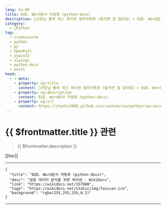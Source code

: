 ```yaml
---
lang: ko-KR
title: 02D. Word문서 자동화 (python-docx) 
description: 🐍사장님 몰래 하는 파이썬 업무자동화 (들키면 일 많아짐) > 02D. Word문서 자동화 (python-docx) 
category:
  - 🐍Python
tag: 
  - crashcourse
  - python
  - py
  - OpenPyxl
  - pywin32
  - xlwings
  - python-docx
  - excel
head:
  - - meta:
    - property: og:title
      content: 🐍사장님 몰래 하는 파이썬 업무자동화 (들키면 일 많아짐) > 02D. Word문서 자동화 (python-docx) 
    - property: og:description
      content: 02D. Word문서 자동화 (python-docx) 
    - property: og:url
      content: https://chanhi2000.github.io/crashcourse/python/rpa-excel/02d.html
---
```


# {{ $frontmatter.title }} 관련

> {{ $frontmatter.description }}

[[toc]]

---

```component VPCard
{
  "title": "02D. Word문서 자동화 (python-docx)",
  "desc": "금융 데이터 분석을 위한 파이썬 - WikiDocs",
  "link": "https://wikidocs.net/157980",
  "logo": "https://wikidocs.net/static/img/favicon.ico",
  "background": "rgba(255,255,255,0.2)"
}
```

---

<TagLinks />